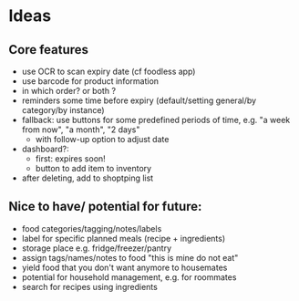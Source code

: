 # Ideas

## Core features

- use OCR to scan expiry date (cf foodless app)
- use barcode for product information
- in which order? or both ?
- reminders some time before expiry (default/setting general/by category/by instance)
- fallback: use buttons for some predefined periods of time, e.g. "a week from now", "a month", "2 days"
  - with follow-up option to adjust date
- dashboard?:
  - first: expires soon!
  - button to add item to inventory
- after deleting, add to shoptping list

## Nice to have/ potential for future:

- food categories/tagging/notes/labels
- label for specific planned meals (recipe + ingredients)
- storage place e.g. fridge/freezer/pantry
- assign tags/names/notes to food "this is mine do not eat"
- yield food that you don't want anymore to housemates
- potential for household management, e.g. for roommates
- search for recipes using ingredients